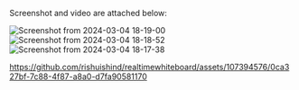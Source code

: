 Screenshot and video are attached below:

![Screenshot from 2024-03-04 18-19-00](https://github.com/rishuishind/realtimewhiteboard/assets/107394576/4e917bb1-c5a6-4156-997d-232b4905af77)
![Screenshot from 2024-03-04 18-18-52](https://github.com/rishuishind/realtimewhiteboard/assets/107394576/c0bf6f31-2b33-44d1-bebc-40b8f60ba1ac)
![Screenshot from 2024-03-04 18-17-38](https://github.com/rishuishind/realtimewhiteboard/assets/107394576/125d199b-5da3-4ebf-a49a-cd5b42748fa7)


https://github.com/rishuishind/realtimewhiteboard/assets/107394576/0ca327bf-7c88-4f87-a8a0-d7fa90581170

